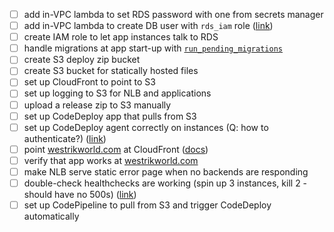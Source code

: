 - [ ] add in-VPC lambda to set RDS password with one from secrets manager
- [ ] add in-VPC lambda to create DB user with `rds_iam` role ([link](https://github.com/assembl/assembl/blob/531123115bb12a2dbb090b9910d375a67905d775/assembl/scripts/lambda_create_db_aws_user.py))
- [ ] create IAM role to let app instances talk to RDS
- [ ] handle migrations at app start-up with [`run_pending_migrations`](https://docs.rs/diesel_migrations/1.4.0/diesel_migrations/fn.run_pending_migrations.html)
- [ ] create S3 deploy zip bucket
- [ ] create S3 bucket for statically hosted files
- [ ] set up CloudFront to point to S3
- [ ] set up logging to S3 for NLB and applications
- [ ] upload a release zip to S3 manually
- [ ] set up CodeDeploy app that pulls from S3
- [ ] set up CodeDeploy agent correctly on instances (Q: how to authenticate?) ([link](https://docs.aws.amazon.com/codedeploy/latest/userguide/instances-ec2-configure.html))
- [ ] point [westrikworld.com](https://westrikworld.com) at CloudFront ([docs](https://www.terraform.io/docs/providers/aws/r/route53_record.html))
- [ ] verify that app works at [westrikworld.com](https://westrikworld.com)
- [ ] make NLB serve static error page when no backends are responding
- [ ] double-check healthchecks are working (spin up 3 instances, kill 2 - should have no 500s) ([link](https://docs.aws.amazon.com/elasticloadbalancing/latest/network/target-group-health-checks.html))
- [ ] set up CodePipeline to pull from S3 and trigger CodeDeploy automatically
